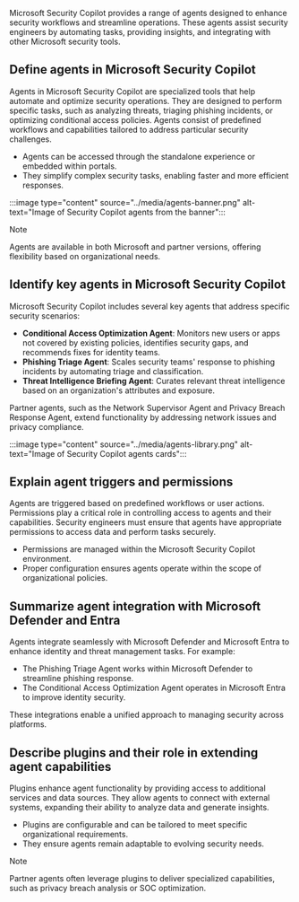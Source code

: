 Microsoft Security Copilot provides a range of agents designed to enhance security workflows and streamline operations. These agents assist security engineers by automating tasks, providing insights, and integrating with other Microsoft security tools.

## Define agents in Microsoft Security Copilot
Agents in Microsoft Security Copilot are specialized tools that help automate and optimize security operations. They are designed to perform specific tasks, such as analyzing threats, triaging phishing incidents, or optimizing conditional access policies. Agents consist of predefined workflows and capabilities tailored to address particular security challenges.

- Agents can be accessed through the standalone experience or embedded within portals.
- They simplify complex security tasks, enabling faster and more efficient responses.

:::image type="content" source="../media/agents-banner.png" alt-text="Image of Security Copilot agents from the banner":::

> [!NOTE]
> Agents are available in both Microsoft and partner versions, offering flexibility based on organizational needs.

## Identify key agents in Microsoft Security Copilot
Microsoft Security Copilot includes several key agents that address specific security scenarios:

- **Conditional Access Optimization Agent**: Monitors new users or apps not covered by existing policies, identifies security gaps, and recommends fixes for identity teams.
- **Phishing Triage Agent**: Scales security teams' response to phishing incidents by automating triage and classification.
- **Threat Intelligence Briefing Agent**: Curates relevant threat intelligence based on an organization's attributes and exposure.

Partner agents, such as the Network Supervisor Agent and Privacy Breach Response Agent, extend functionality by addressing network issues and privacy compliance.

:::image type="content" source="../media/agents-library.png" alt-text="Image of Security Copilot agents cards":::

## Explain agent triggers and permissions
Agents are triggered based on predefined workflows or user actions. Permissions play a critical role in controlling access to agents and their capabilities. Security engineers must ensure that agents have appropriate permissions to access data and perform tasks securely.

- Permissions are managed within the Microsoft Security Copilot environment.
- Proper configuration ensures agents operate within the scope of organizational policies.

## Summarize agent integration with Microsoft Defender and Entra
Agents integrate seamlessly with Microsoft Defender and Microsoft Entra to enhance identity and threat management tasks. For example:

- The Phishing Triage Agent works within Microsoft Defender to streamline phishing response.
- The Conditional Access Optimization Agent operates in Microsoft Entra to improve identity security.

These integrations enable a unified approach to managing security across platforms.

## Describe plugins and their role in extending agent capabilities
Plugins enhance agent functionality by providing access to additional services and data sources. They allow agents to connect with external systems, expanding their ability to analyze data and generate insights.

- Plugins are configurable and can be tailored to meet specific organizational requirements.
- They ensure agents remain adaptable to evolving security needs.

> [!NOTE]
> Partner agents often leverage plugins to deliver specialized capabilities, such as privacy breach analysis or SOC optimization.